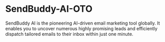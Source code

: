 # SendBuddy-AI-OTO
SendBuddy AI is the pioneering AI-driven email marketing tool globally. It enables you to uncover numerous highly promising leads and efficiently dispatch tailored emails to their inbox within just one minute.
